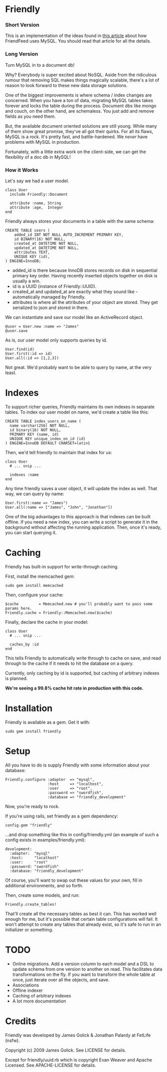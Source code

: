 Friendly
=======

### Short Version

This is an implementation of the ideas found in [this article](http://bret.appspot.com/entry/how-friendfeed-uses-mysql) about how FriendFeed uses MySQL. You should read that article for all the details.

### Long Version

Turn MySQL in to a document db!

Why? Everybody is super excited about NoSQL. Aside from the ridiculous rumour that removing SQL makes things magically scalable, there's a lot of reason to look forward to these new data storage solutions.

One of the biggest improvements is where schema / index changes are concerned. When you have a ton of data, migrating MySQL tables takes forever and locks the table during the process. Document dbs like mongo and couch, on the other hand, are schemaless. You just add and remove fields as you need them.

But, the available document oriented solutions are still young. While many of them show great promise, they've all got their quirks. For all its flaws, MySQL is a rock. It's pretty fast, and battle-hardened. We *never* have problems with MySQL in production.

Fortunately, with a little extra work on the client-side, we can get the flexibility of a doc db in MySQL!

### How it Works

Let's say we had a user model.

    class User
      include Friendly::Document

      attribute :name, String
      attribute :age,  Integer
    end

Friendly always stores your documents in a table with the same schema:

    CREATE TABLE users (
        added_id INT NOT NULL AUTO_INCREMENT PRIMARY KEY,
        id BINARY(16) NOT NULL,
        created_at DATETIME NOT NULL,
        updated_at DATETIME NOT NULL,
        attributes TEXT,
        UNIQUE KEY (id),
    ) ENGINE=InnoDB;

  - added_id is there because InnoDB stores records on disk in sequential primary key order. Having recently inserted objects together on disk is usually a win.
  - id is a UUID (instance of Friendly::UUID).
  - created_at and updated_at are exactly what they sound like - automatically managed by Friendly.
  - attributes is where all the attributes of your object are stored. They get serialized to json and stored in there.

We can instantiate and save our model like an ActiveRecord object.

    @user = User.new :name => "James"
    @user.save

As is, our user model only supports queries by id.

    User.find(id)
    User.first(:id => id)
    User.all(:id => [1,2,3])

Not great. We'd probably want to be able to query by name, at the very least.

Indexes
=======

To support richer queries, Friendly maintains its own indexes in separate tables. To index our user model on name, we'd create a table like this:

    CREATE TABLE index_users_on_name (
      name varchar(256) NOT NULL,
      id binary(16) NOT NULL,
      PRIMARY KEY (name, id)
      UNIQUE KEY unique_index_on_id (id)
    ) ENGINE=InnoDB DEFAULT CHARSET=latin1

Then, we'd tell friendly to maintain that index for us:

    class User
      # ... snip ...

      indexes :name
    end

Any time friendly saves a user object, it will update the index as well. That way, we can query by name:

    User.first(:name => "James")
    User.all(:name => ["James", "John", "Jonathan"])

One of the big advantages to this approach is that indexes can be built offline. If you need a new index, you can write a script to generate it in the background without affecting the running application. Then, once it's ready, you can start querying it.

Caching
=======

Friendly has built-in support for write-through caching.

First, install the memcached gem:

    sudo gem install memcached

Then, configure your cache:

    $cache         = Memcached.new # you'll probably want to pass some params here.
    Friendly.cache = Friendly::Memcached.new($cache)

Finally, declare the cache in your model:

    class User
      # ... snip ...

      caches_by :id
    end

This tells Friendly to automatically write through to cache on save, and read through to the cache if it needs to hit the database on a query.

Currently, only caching by id is supported, but caching of arbitrary indexes is planned. 

__We're seeing a 99.8% cache hit rate in production with this code.__

Installation
============

Friendly is available as a gem. Get it with:

    sudo gem install friendly

Setup
=====

All you have to do is supply Friendly with some information about your database:

    Friendly.configure :adapter  => "mysql",
                       :host     => "localhost",
                       :user     => "root",
                       :password => "swordfish",
                       :database => "friendly_development"

Now, you're ready to rock.

If you're using rails, set friendly as a gem dependency:

    config.gem "friendly"

...and drop something like this in config/friendly.yml (an example of such a config exists in examples/friendly.yml):

    development:
      :adapter:  "mysql"
      :host:     "localhost"
      :user:     "root"
      :password: "swordfish"
      :database: "friendly_development"

Of course, you'll want to swap out these values for your own, fill in additional environments, and so forth.

Then, create some models, and run:

    Friendly.create_tables!

That'll create all the necessary tables as best it can. This has worked well enough for me, but it's possible that certain table configurations will fail. It won't attempt to create any tables that already exist, so it's safe to run in an initializer or something.

TODO
====

  - Online migrations. Add a version column to each model and a DSL to update schema from one version to another on read. This facilitates data transformations on the fly. If you want to transform the whole table at once, just iterate over all the objects, and save.
  - Associations
  - Offline indexer
  - Caching of arbitrary indexes
  - A lot more documentation

Credits
=======

Friendly was developed by James Golick & Jonathan Palardy at FetLife (nsfw).

Copyright (c) 2009 James Golick. See LICENSE for details.

Except for friendly/uuid.rb which is copyright Evan Weaver and Apache Licensed. See APACHE-LICENSE for details.

